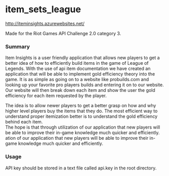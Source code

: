 # item_sets_league
http://iteminsights.azurewebsites.net/

Made for the Riot Games API Challenge 2.0 category 3.

<h3> Summary </h3>

Item Insights is a user friendly application that allows new players to get a 
better idea of how to efficiently build items in the game of League of Legends. 
With the use of api item documentation we have created an application that will 
be able to implement gold efficiency theory into the game. It is as simple as 
going on to a website like probuilds.com and looking up your favorite pro players 
builds and entering it on to our website. Our website will then break down each 
item and show the user the gold efficiency for each item requested by the player. 

The idea is to allow newer players to get a better grasp on how and why higher 
level players buy the items that they do. The most efficient way to understand 
proper itemization better is to understand the gold efficiency behind each item.  
The hope is that through utilization of our application that new players will be 
able to improve their in-game knowledge much quicker and efficiently. 
ation of our application that new players will be able to improve their in-game knowledge much quicker and efficiently. 

<h3> Usage </h3>
API key should be stored in a text file called api.key in the root directory.



